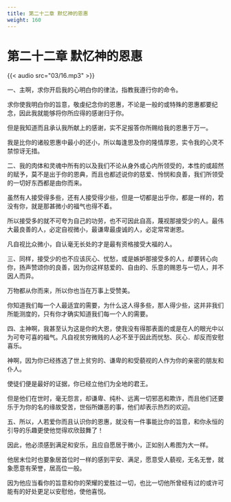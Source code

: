 ```yaml
---
title: 第二十二章 默忆神的恩惠
weight: 160
---
```

# 第二十二章 默忆神的恩惠

{{< audio src="03/16.mp3" >}}

一、主啊，求你开启我的心明白你的律法，指教我遵行你的命令。

求你使我明白你的旨意，敬虔纪念你的恩惠，不论是一般的或特殊的恩惠都要纪念，因此我就能够将你所应得的感谢归于你。

但是我知道而且承认我所献上的感谢，实不足报答你所赐给我的恩惠于万一。

我是比你的诸般恩惠中最小的还小，所以每逢思及你的隆情厚恩，实令我的心灵不禁惊讶无措。

二、我的肉体和灵魂中所有的以及我们不论从身外或心内所领受的，本性的或超然的赋予，莫不是出于你的恩典，而且也都述说你的慈爱、怜悯和良善，我们所领受的一切好东西都是由你而来。

虽然有人接受得多些，还有人接受得少些，但是一切都是出乎你，都是一样的，若没有你，就是那甚微小的福气也得不着。

所以接受多的就不可夸为自己的功劳，也不可因此自高，蔑视那接受少的人。最伟大最良善的人，必定自视微小，最谦卑最虔诚的人，必定常常谢恩。

凡自视比众微小，自认毫无长处的才是最有资格接受大福的人。

三、同样，接受少的也不应该灰心、忧愁，或是嫉妒那接受多的人，却要转心向你，扬声赞颂你的良善，因为你这样慈爱的、自由的、乐意的赐恩与一切人，并不因人而异。

万物都从你而来，所以你也当在万事上受赞美。

你知道我们每一个人最适宜的需要，为什么这人得多些，那人得少些，这并非我们所能测度的，只有你才确实知道我们每一个人的需要。

四、主神啊，我甚至认为这是你的大恩，使我没有得那表面的或是在人的眼光中以为可夸可喜的福气。凡自视贫穷微贱的人必不至于因此而忧愁、灰心．却反而安慰喜乐。

神啊，因为你已经拣选了世上贫穷的、谦卑的和受藐视的人作为你的亲密的朋友和仆人。

使徒们便是最好的证据，你已经立他们为全地的君王。

但是他们在世时，毫无怨言，却谦卑、纯朴、远离一切邪恶和欺诈，而且他们还要乐于为你的名的缘故受苦，世俗所嫌恶的事，他们却表示热烈的欢迎。

五、所以，人若爱你而且认识你的恩惠，就没有一件事能比你的旨意，和你永恒的引导的乐趣更使他觉得欢欣鼓舞了！

因此，他必须感到满足和安乐，且应自愿居于微小，正如别人希图为大一样。

他居末位时也要象居首位时一样的感到平安、满足，愿意受人藐视，无名无誉，就象愿意有荣誉，居高位一般。

因为他应当看你的旨意和你的荣耀的爱胜过一切，也比一切他所曾经有过的或许可能有的好处更足以安慰他，使他喜悦。
